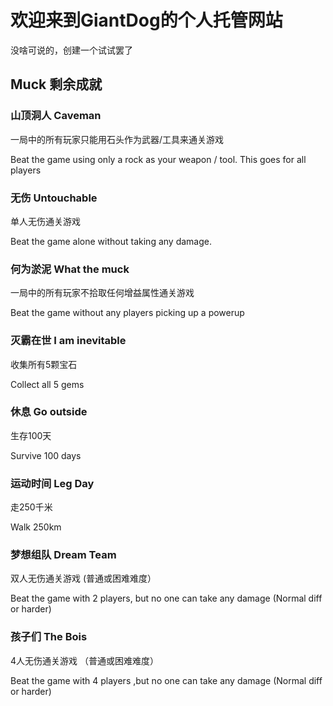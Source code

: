 # 欢迎来到GiantDog的个人托管网站

没啥可说的，创建一个试试罢了

## Muck 剩余成就

### 山顶洞人 Caveman

一局中的所有玩家只能用石头作为武器/工具来通关游戏

Beat the game using only a rock as your weapon / tool. This goes for all players

### 无伤 Untouchable

单人无伤通关游戏

Beat the game alone without taking any damage.

### 何为淤泥 What the muck

一局中的所有玩家不拾取任何增益属性通关游戏

Beat the game without any players picking up a powerup

### 灭霸在世 I am inevitable

收集所有5颗宝石

Collect all 5 gems

### 休息 Go outside

生存100天

Survive 100 days

### 运动时间 Leg Day

走250千米

Walk 250km

### 梦想组队 Dream Team

双人无伤通关游戏 (普通或困难难度）

Beat the game with 2 players, but no one can take any damage (Normal diff or harder)

### 孩子们 The Bois

4人无伤通关游戏 （普通或困难难度）

Beat the game with 4 players ,but no one can take any damage (Normal diff or harder)
